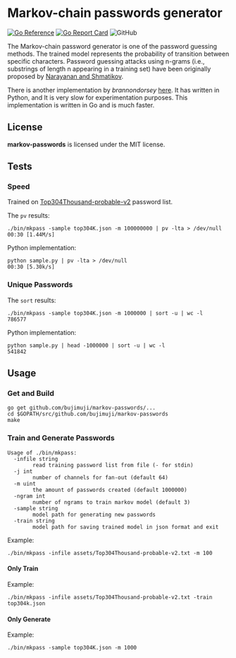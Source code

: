 # Markov-chain passwords generator

[![Go Reference](https://pkg.go.dev/badge/github.com/bujimuji/markov-passwords.svg)](https://pkg.go.dev/github.com/bujimuji/markov-passwords)
[![Go Report Card](https://goreportcard.com/badge/github.com/bujimuji/markov-passwords?style=flat-square)](https://goreportcard.com/report/github.com/bujimuji/markov-passwords)
![GitHub](https://img.shields.io/github/license/bujimuji/markov-passwords)

The Markov-chain password generator is one of the password guessing methods. The trained model represents the probability of transition between specific characters.
Password guessing attacks using n-grams (i.e., substrings of length n appearing in a training set) have been originally proposed by [Narayanan and Shmatikov](https://www.cs.cornell.edu/~shmat/shmat_ccs05pwd.pdf).

There is another implementation by *brannondorsey* [here](https://github.com/brannondorsey/markov-passwords).
It has written in Python, and It is very slow for experimentation purposes. This implementation is written in Go and is much faster.

## License
**markov-passwords** is licensed under the MIT license.

## Tests

### Speed
Trained on [Top304Thousand-probable-v2](https://weakpass.com/wordlist/1859) password list.

The `pv` results:
```shell
./bin/mkpass -sample top304K.json -m 100000000 | pv -lta > /dev/null
00:30 [1.44M/s]
```
Python implementation:
```shell
python sample.py | pv -lta > /dev/null
00:30 [5.30k/s]
```

### Unique Passwords
The `sort` results:
```shell
./bin/mkpass -sample top304K.json -m 1000000 | sort -u | wc -l
786577
```
Python implementation:
```shell
python sample.py | head -1000000 | sort -u | wc -l
541842
```

## Usage
### Get and Build
```shell
go get github.com/bujimuji/markov-passwords/...
cd $GOPATH/src/github.com/bujimuji/markov-passwords
make
```

### Train and Generate Passwords
```
Usage of ./bin/mkpass:
  -infile string
    	read training password list from file (- for stdin)
  -j int
    	number of channels for fan-out (default 64)
  -m uint
    	the amount of passwords created (default 1000000)
  -ngram int
    	number of ngrams to train markov model (default 3)
  -sample string
    	model path for generating new passwords
  -train string
    	model path for saving trained model in json format and exit
```
Example:
```shell
./bin/mkpass -infile assets/Top304Thousand-probable-v2.txt -m 100
```
#### Only Train
Example:
```shell
./bin/mkpass -infile assets/Top304Thousand-probable-v2.txt -train top304k.json
```

#### Only Generate
Example: 
```shell
./bin/mkpass -sample top304K.json -m 1000
```

